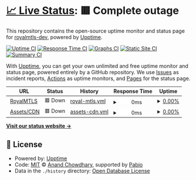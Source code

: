 # [📈 Live Status](https://status.royalmtls.com): <!--live status--> **🟥 Complete outage**

This repository contains the open-source uptime monitor and status page for [royalmtls-dev](https://status.royalmtls.com), powered by [Upptime](https://github.com/upptime/upptime).

[![Uptime CI](https://github.com/royalmtls-dev/status-page/workflows/Uptime%20CI/badge.svg)](https://github.com/royalmtls-dev/status-page/actions?query=workflow%3A%22Uptime+CI%22)
[![Response Time CI](https://github.com/royalmtls-dev/status-page/workflows/Response%20Time%20CI/badge.svg)](https://github.com/royalmtls-dev/status-page/actions?query=workflow%3A%22Response+Time+CI%22)
[![Graphs CI](https://github.com/royalmtls-dev/status-page/workflows/Graphs%20CI/badge.svg)](https://github.com/royalmtls-dev/status-page/actions?query=workflow%3A%22Graphs+CI%22)
[![Static Site CI](https://github.com/royalmtls-dev/status-page/workflows/Static%20Site%20CI/badge.svg)](https://github.com/royalmtls-dev/status-page/actions?query=workflow%3A%22Static+Site+CI%22)
[![Summary CI](https://github.com/royalmtls-dev/status-page/workflows/Summary%20CI/badge.svg)](https://github.com/royalmtls-dev/status-page/actions?query=workflow%3A%22Summary+CI%22)

With [Upptime](https://upptime.js.org), you can get your own unlimited and free uptime monitor and status page, powered entirely by a GitHub repository. We use [Issues](https://github.com/royalmtls-dev/status-page/issues) as incident reports, [Actions](https://github.com/royalmtls-dev/status-page/actions) as uptime monitors, and [Pages](https://status.royalmtls.com) for the status page.

<!--start: status pages-->
<!-- This summary is generated by Upptime (https://github.com/upptime/upptime) -->
<!-- Do not edit this manually, your changes will be overwritten -->
<!-- prettier-ignore -->
| URL | Status | History | Response Time | Uptime |
| --- | ------ | ------- | ------------- | ------ |
| <img alt="" src="https://www.royalmtls.com/icon.png" height="13"> [RoyalMTLS](https://www.royalmtls.com/) | 🟥 Down | [royal-mtls.yml](https://github.com/royalmtls-dev/status-page/commits/HEAD/history/royal-mtls.yml) | <details><summary><img alt="Response time graph" src="./graphs/royal-mtls/response-time-week.png" height="20"> 0ms</summary><br><a href="https://status.royalmtls.com/history/royal-mtls"><img alt="Response time 681" src="https://img.shields.io/endpoint?url=https%3A%2F%2Fraw.githubusercontent.com%2Froyalmtls-dev%2Fstatus-page%2FHEAD%2Fapi%2Froyal-mtls%2Fresponse-time.json"></a><br><a href="https://status.royalmtls.com/history/royal-mtls"><img alt="24-hour response time 0" src="https://img.shields.io/endpoint?url=https%3A%2F%2Fraw.githubusercontent.com%2Froyalmtls-dev%2Fstatus-page%2FHEAD%2Fapi%2Froyal-mtls%2Fresponse-time-day.json"></a><br><a href="https://status.royalmtls.com/history/royal-mtls"><img alt="7-day response time 0" src="https://img.shields.io/endpoint?url=https%3A%2F%2Fraw.githubusercontent.com%2Froyalmtls-dev%2Fstatus-page%2FHEAD%2Fapi%2Froyal-mtls%2Fresponse-time-week.json"></a><br><a href="https://status.royalmtls.com/history/royal-mtls"><img alt="30-day response time 0" src="https://img.shields.io/endpoint?url=https%3A%2F%2Fraw.githubusercontent.com%2Froyalmtls-dev%2Fstatus-page%2FHEAD%2Fapi%2Froyal-mtls%2Fresponse-time-month.json"></a><br><a href="https://status.royalmtls.com/history/royal-mtls"><img alt="1-year response time 681" src="https://img.shields.io/endpoint?url=https%3A%2F%2Fraw.githubusercontent.com%2Froyalmtls-dev%2Fstatus-page%2FHEAD%2Fapi%2Froyal-mtls%2Fresponse-time-year.json"></a></details> | <details><summary><a href="https://status.royalmtls.com/history/royal-mtls">0.00%</a></summary><a href="https://status.royalmtls.com/history/royal-mtls"><img alt="All-time uptime 41.84%" src="https://img.shields.io/endpoint?url=https%3A%2F%2Fraw.githubusercontent.com%2Froyalmtls-dev%2Fstatus-page%2FHEAD%2Fapi%2Froyal-mtls%2Fuptime.json"></a><br><a href="https://status.royalmtls.com/history/royal-mtls"><img alt="24-hour uptime 0.00%" src="https://img.shields.io/endpoint?url=https%3A%2F%2Fraw.githubusercontent.com%2Froyalmtls-dev%2Fstatus-page%2FHEAD%2Fapi%2Froyal-mtls%2Fuptime-day.json"></a><br><a href="https://status.royalmtls.com/history/royal-mtls"><img alt="7-day uptime 0.00%" src="https://img.shields.io/endpoint?url=https%3A%2F%2Fraw.githubusercontent.com%2Froyalmtls-dev%2Fstatus-page%2FHEAD%2Fapi%2Froyal-mtls%2Fuptime-week.json"></a><br><a href="https://status.royalmtls.com/history/royal-mtls"><img alt="30-day uptime 1.38%" src="https://img.shields.io/endpoint?url=https%3A%2F%2Fraw.githubusercontent.com%2Froyalmtls-dev%2Fstatus-page%2FHEAD%2Fapi%2Froyal-mtls%2Fuptime-month.json"></a><br><a href="https://status.royalmtls.com/history/royal-mtls"><img alt="1-year uptime 41.84%" src="https://img.shields.io/endpoint?url=https%3A%2F%2Fraw.githubusercontent.com%2Froyalmtls-dev%2Fstatus-page%2FHEAD%2Fapi%2Froyal-mtls%2Fuptime-year.json"></a></details>
| <img alt="" src="https://icons.duckduckgo.com/ip3/cdn.royalmtls.com.ico" height="13"> [Assets/CDN](https://cdn.royalmtls.com/images/logo.png) | 🟥 Down | [assets-cdn.yml](https://github.com/royalmtls-dev/status-page/commits/HEAD/history/assets-cdn.yml) | <details><summary><img alt="Response time graph" src="./graphs/assets-cdn/response-time-week.png" height="20"> 0ms</summary><br><a href="https://status.royalmtls.com/history/assets-cdn"><img alt="Response time 387" src="https://img.shields.io/endpoint?url=https%3A%2F%2Fraw.githubusercontent.com%2Froyalmtls-dev%2Fstatus-page%2FHEAD%2Fapi%2Fassets-cdn%2Fresponse-time.json"></a><br><a href="https://status.royalmtls.com/history/assets-cdn"><img alt="24-hour response time 0" src="https://img.shields.io/endpoint?url=https%3A%2F%2Fraw.githubusercontent.com%2Froyalmtls-dev%2Fstatus-page%2FHEAD%2Fapi%2Fassets-cdn%2Fresponse-time-day.json"></a><br><a href="https://status.royalmtls.com/history/assets-cdn"><img alt="7-day response time 0" src="https://img.shields.io/endpoint?url=https%3A%2F%2Fraw.githubusercontent.com%2Froyalmtls-dev%2Fstatus-page%2FHEAD%2Fapi%2Fassets-cdn%2Fresponse-time-week.json"></a><br><a href="https://status.royalmtls.com/history/assets-cdn"><img alt="30-day response time 0" src="https://img.shields.io/endpoint?url=https%3A%2F%2Fraw.githubusercontent.com%2Froyalmtls-dev%2Fstatus-page%2FHEAD%2Fapi%2Fassets-cdn%2Fresponse-time-month.json"></a><br><a href="https://status.royalmtls.com/history/assets-cdn"><img alt="1-year response time 387" src="https://img.shields.io/endpoint?url=https%3A%2F%2Fraw.githubusercontent.com%2Froyalmtls-dev%2Fstatus-page%2FHEAD%2Fapi%2Fassets-cdn%2Fresponse-time-year.json"></a></details> | <details><summary><a href="https://status.royalmtls.com/history/assets-cdn">0.00%</a></summary><a href="https://status.royalmtls.com/history/assets-cdn"><img alt="All-time uptime 20.82%" src="https://img.shields.io/endpoint?url=https%3A%2F%2Fraw.githubusercontent.com%2Froyalmtls-dev%2Fstatus-page%2FHEAD%2Fapi%2Fassets-cdn%2Fuptime.json"></a><br><a href="https://status.royalmtls.com/history/assets-cdn"><img alt="24-hour uptime 0.00%" src="https://img.shields.io/endpoint?url=https%3A%2F%2Fraw.githubusercontent.com%2Froyalmtls-dev%2Fstatus-page%2FHEAD%2Fapi%2Fassets-cdn%2Fuptime-day.json"></a><br><a href="https://status.royalmtls.com/history/assets-cdn"><img alt="7-day uptime 0.00%" src="https://img.shields.io/endpoint?url=https%3A%2F%2Fraw.githubusercontent.com%2Froyalmtls-dev%2Fstatus-page%2FHEAD%2Fapi%2Fassets-cdn%2Fuptime-week.json"></a><br><a href="https://status.royalmtls.com/history/assets-cdn"><img alt="30-day uptime 1.38%" src="https://img.shields.io/endpoint?url=https%3A%2F%2Fraw.githubusercontent.com%2Froyalmtls-dev%2Fstatus-page%2FHEAD%2Fapi%2Fassets-cdn%2Fuptime-month.json"></a><br><a href="https://status.royalmtls.com/history/assets-cdn"><img alt="1-year uptime 20.82%" src="https://img.shields.io/endpoint?url=https%3A%2F%2Fraw.githubusercontent.com%2Froyalmtls-dev%2Fstatus-page%2FHEAD%2Fapi%2Fassets-cdn%2Fuptime-year.json"></a></details>

<!--end: status pages-->

[**Visit our status website →**](https://status.royalmtls.com)

## 📄 License

- Powered by: [Upptime](https://github.com/upptime/upptime)
- Code: [MIT](./LICENSE) © [Anand Chowdhary](https://anandchowdhary.com), supported by [Pabio](https://pabio.com)
- Data in the `./history` directory: [Open Database License](https://opendatacommons.org/licenses/odbl/1-0/)
